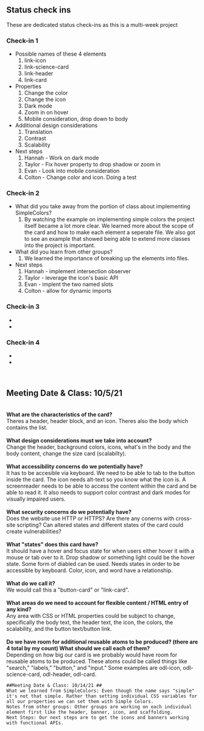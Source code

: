 ## Status check ins
These are dedicated status check-ins as this is a multi-week project

 

### Check-in 1
- Possible names of these 4 elements 
  1. link-icon
  2. link-science-card
  3. link-header
  4. link-card
- Properties
  1. Change the color
  2. Change the icon
  3. Dark mode
  4. Zoom in on hover
  5. Mobile consideration, drop down to body
- Additional design considerations
  1. Translation
  2. Contrast
  3. Scalability
- Next steps
  1. Hannah - Work on dark mode 
  2. Taylor - Fix hover property to drop shadow or zoom in
  3. Evan - Look into mobile consideration
  4. Colton - Change color and icon. Doing a test
### Check-in 2
- What did you take away from the portion of class about implementing SimpleColors?
  1. By watching the example on implementing simple colors the project itself became a lot more clear. We learned more about the scope of the card and how to make each element a seperate file. We also got to see an example that showed being able to extend more classes into the project is important.
- What did you learn from other groups?
  1. We learned the importance of breaking up the elements into files.
- Next steps
  1. Hannah - implement intersection observer
  2. Taylor - leverage the icon's basic API
  3. Evan - implent the two named slots
  4. Colton - allow for dynamic imports
### Check-in 3
- 
- 
### Check-in 4
-
-
<br>
<h2>Meeting Date & Class: 10/5/21 </h2>
<br>
<b>What are the characteristics of the card?</b>
<br>
    Theres a header, header block, and an icon. Theres also the body which contains the list. 
<br>
<br>
<b>What design considerations must we take into account? </b>
<br>
    Change the header, background colors, icons, what's in the body and the body content, change the size card (scalabilty).
<br>
<br>
<b>What accessibility concerns do we potentially have?</b>
<br>
  It has to be accesible via keyboard. We need to be able to tab to the button inside the card. The icon needs alt-text so you know what the icon is. A screenreader needs to be able to access the content within the card and be able to read it. It also needs to support color contrast and dark modes for visually impaired users. 
<br>
<br>
<b>What security concerns do we potentially have? </b>
<br>
  Does the website use HTTP or HTTPS? Are there any conerns with cross-site scripting? Can altered states and different states of the card could create vulnerabilities? 
<br>
<br>
<b>What "states" does this card have? </b>
<br>
  It should have a hover and focus state for when users either hover it with a mouse or tab over to it. Drop shadow or something light could be the hover state. Some form of diabled can be used. Needs states in order to be accessible by keyboard. Color, icon, and word have a relationship.
<br>
<br>
<b>What do we call it?</b>
<br>
    We would call this a "button-card" or "link-card". 
<br>
<br>
<b>What areas do we need to account for flexible content / HTML entry of any kind?</b>
<br>
    Any area with CSS or HTML properties could be subject to change, specifically the body text, the header text, the icon, the colors, the scalability, and the button text/button link.
<br>
<br>
<b>Do we have room for additional reusable atoms to be produced? (there are 4 total by my count)
What should we call each of them?</b>
<br>
    Depending on how big our card is we probably would have room for reusable atoms to be produced. These atoms could be called things like "search," "labels," "button," and "input." Some examples are odl-icon, odl-science-card, odl-header, odl-card.
    
    ##Meeting Date & Class: 10/14/21 ##
    What we learned from SimpleColors: Even though the name says "simple" it's not that simple. Rather than setting individual CSS variables for all our properties we can set them with Simple Colors. 
    Notes from other groups: Other groups are working on each individual element first like the header, banner, icon, and scaffolding. 
    Next Steps: Our next steps are to get the icons and banners working with functional APIs. 


   